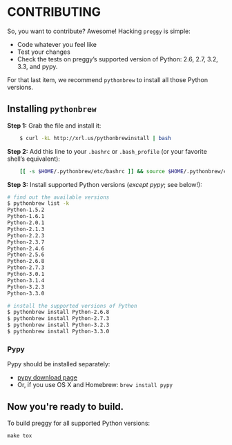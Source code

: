 CONTRIBUTING
============

So, you want to contribute?  Awesome!  Hacking `preggy` is simple:

- Code whatever you feel like
- Test your changes
- Check the tests on preggy’s supported version of Python: 2.6, 2.7, 3.2, 3.3, and pypy.

For that last item, we recommend `pythonbrew` to install all those Python versions. 


Installing `pythonbrew`
-----------------------

**Step 1:** Grab the file and install it:

```bash
    $ curl -kL http://xrl.us/pythonbrewinstall | bash
```

**Step 2:** Add this line to your `.bashrc` or `.bash_profile` (or your favorite shell’s equivalent):

```bash
    [[ -s $HOME/.pythonbrew/etc/bashrc ]] && source $HOME/.pythonbrew/etc/bashrc
```

**Step 3:** Install supported Python versions (*except pypy*; see below!):

```bash
# find out the available versions
$ pythonbrew list -k  
Python-1.5.2
Python-1.6.1
Python-2.0.1
Python-2.1.3
Python-2.2.3
Python-2.3.7
Python-2.4.6
Python-2.5.6
Python-2.6.8
Python-2.7.3
Python-3.0.1
Python-3.1.4
Python-3.2.3
Python-3.3.0

# install the supported versions of Python
$ pythonbrew install Python-2.6.8
$ pythonbrew install Python-2.7.3
$ pythonbrew install Python-3.2.3
$ pythonbrew install Python-3.3.0
```

### Pypy

Pypy should be installed separately:

- [pypy download page](http://pypy.org/download.html)
- Or, if you use OS X and Homebrew: `brew install pypy`


Now you're ready to build.
--------------------------
To build preggy for all supported Python versions:

    make tox

